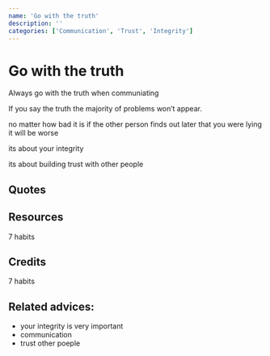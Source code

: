 ```yaml
---
name: 'Go with the truth'
description: ''
categories: ['Communication', 'Trust', 'Integrity']
---
```

# Go with the truth

Always go with the truth when communiating

If you say the truth the majority of problems won’t appear.

no matter how bad it is if the other person finds out later that you were lying it will be worse

its about your integrity

its about building trust with other people

## Quotes

## Resources

7 habits

## Credits

7 habits

## Related advices:

- your integrity is very important
- communication
- trust other poeple
